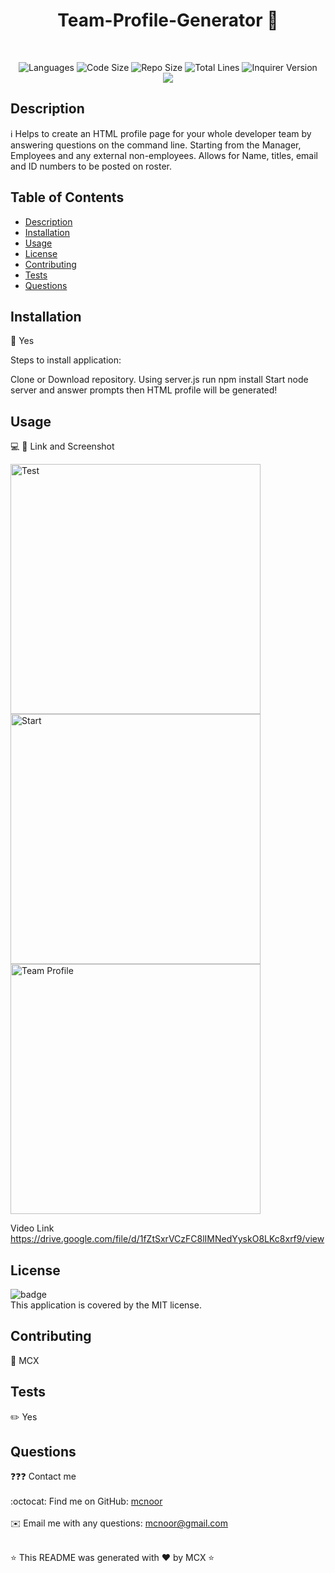 <h1 align="center">Team-Profile-Generator 👋</h1>
  
</br>
<p align="center">
    <img src="https://img.shields.io/github/languages/count/Mcnoor/Challenge-Module10-BC?style=for-the-badge" alt="Languages" /> 
    <img src="https://img.shields.io/github/languages/code-size/Mcnoor/Challenge-Module10-BC?style=for-the-badge" alt="Code Size" />
    <img src="https://img.shields.io/github/repo-size/Mcnoor/Challenge-Module10-BC?style=for-the-badge" alt="Repo Size" />  
    <img src="https://img.shields.io/tokei/lines/github/Mcnoor/Challenge-Module10-BC?style=for-the-badge" alt="Total Lines" />
    <img src="https://img.shields.io/github/package-json/dependency-version/Mcnoor/Challenge-Module10-BC/inquirer?style=for-the-badge" alt="Inquirer Version" />
  <br>
    <img src="https://img.shields.io/badge/license-MIT-brightgreen" />
    
</p>

## Description

ℹ️ Helps to create an HTML profile page for your whole developer team by answering questions on the command line. Starting from the Manager, Employees and any external non-employees. Allows for Name, titles, email and ID numbers to be posted on roster.

## Table of Contents

- [Description](#description)
- [Installation](#installation)
- [Usage](#usage)
- [License](#license)
- [Contributing](#contributing)
- [Tests](#tests)
- [Questions](#questions)

## Installation

💾 Yes

Steps to install application:

Clone or Download repository.
Using server.js run npm install
Start node server and answer prompts
then HTML profile will be generated!

## Usage

💻 📱 Link and Screenshot

<img width="400" alt=" Test" src="https://raw.githubusercontent.com/Mcnoor/Challenge-Module10-BC/main/Media/Screen%20Shot%202022-05-16%20at%207.23.33%20PM.png">

<img width="400" alt=" Start" src="https://raw.githubusercontent.com/Mcnoor/Challenge-Module10-BC/main/Media/Screen%20Shot%202022-05-16%20at%207.24.09%20PM.png">

<img width="400" alt=" Team Profile" src="https://raw.githubusercontent.com/Mcnoor/Challenge-Module10-BC/main/Media/Screen%20Shot%202022-05-16%20at%208.21.05%20PM.png">

Video Link <br>
https://drive.google.com/file/d/1fZtSxrVCzFC8lIMNedYyskO8LKc8xrf9/view

## License

![badge](https://img.shields.io/badge/license-MIT-blue)
<br />
This application is covered by the MIT license.

## Contributing

👥 MCX

## Tests

✏️ Yes

## Questions

❓❓❓ Contact me<br />
<br />
:octocat: Find me on GitHub: [mcnoor](https://github.com/mcnoor)<br />
<br />
✉️ Email me with any questions: mcnoor@gmail.com<br /><br />

⭐ This README was generated with ❤️ by MCX ⭐
